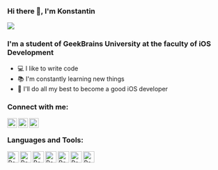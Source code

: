 ### Hi there 👋, I'm Konstantin

![](https://komarev.com/ghpvc/?username=iosconstantine)

### I'm a student of GeekBrains University at the faculty of iOS Development
- 💻 I like to write code
- 📚 I'm constantly learning new things
- 💪 I'll do all my best to become a good iOS developer

### Connect with me:

[<img align="left" alt="VladKalachev | Instagram" width="22px" src="https://cdn-icons.flaticon.com/png/512/2504/premium/2504918.png?token=exp=1638279427~hmac=110e01c0c98cdc171f4c15aee7bfc973" />][instagram]
[<img align="left" alt="VladKalachev | VK" width="22px" src="https://cdn-icons.flaticon.com/png/512/3938/premium/3938083.png?token=exp=1638279365~hmac=2775b9cd61361d302a9e6f1fcd1fa898" />][vk]
[<img align="left" alt="VladKalachev | Telegram" width="22px" src="https://cdn-icons.flaticon.com/png/512/2504/premium/2504941.png?token=exp=1638279483~hmac=d845ffbb633c7bfcf652b44d88994041" />][telegram]

<br />

### Languages and Tools:

<img align="left" alt="React" width="26px" src="https://assets.website-files.com/600315d4e6156584cf7eab87/60055a6e92761bec328eb100_Swift.png" />
<img align="left" alt="React" width="26px" src="https://assets.website-files.com/600315d4e6156584cf7eab87/60055c1c8209eeafc5afc04b_xcode.png" />
<img align="left" alt="React" width="26px" src="https://cdn.freebiesupply.com/logos/large/2x/cocoapods-logo-png-transparent.png" />
<img align="left" alt="React" width="26px" src="https://i0.wp.com/intopsite.ru/wp-content/uploads/2018/03/git.png" />
<img align="left" alt="React" width="26px" src="https://assets.website-files.com/600315d4e6156584cf7eab87/60055faac147313d5e5639dd_iTunes%20Connect.png" />
<img align="left" alt="React" width="26px" src="https://assets.website-files.com/600315d4e6156584cf7eab87/600560064d3dcbe625b8810c_json_blue.png" />
<img align="left" alt="React" width="26px" src="https://assets.website-files.com/600315d4e6156584cf7eab87/60055e5bde7bfe556f418b26_realmio.svg" />


[instagram]: https://www.instagram.com/constantine_tishchenko
[vk]: https://vk.com/iosconstantine
[Telegram]: https://t.me/iosconstantine
<br />
